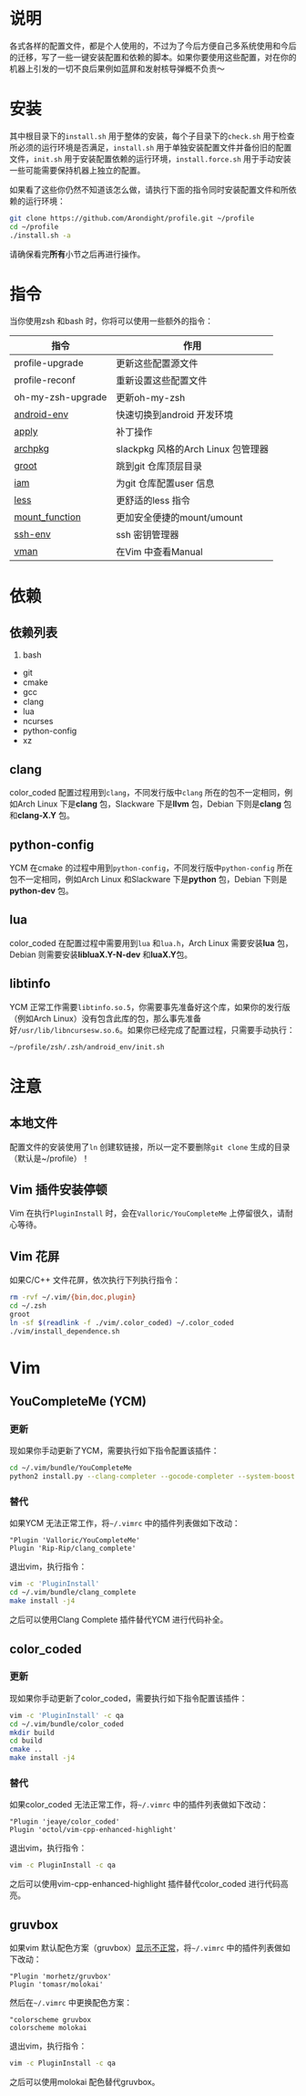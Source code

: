 # 说明

各式各样的配置文件，都是个人使用的，不过为了今后方便自己多系统使用和今后的迁移，写了一些一键安装配置和依赖的脚本。如果你要使用这些配置，对在你的机器上引发的一切不良后果例如蓝屏和发射核导弹概不负责～

# 安装

其中根目录下的`install.sh` 用于整体的安装，每个子目录下的`check.sh` 用于检查所必须的运行环境是否满足，`install.sh` 用于单独安装配置文件并备份旧的配置文件，`init.sh` 用于安装配置依赖的运行环境，`install.force.sh` 用于手动安装一些可能需要保持机器上独立的配置。

如果看了这些你仍然不知道该怎么做，请执行下面的指令同时安装配置文件和所依赖的运行环境：

```bash
git clone https://github.com/Arondight/profile.git ~/profile
cd ~/profile
./install.sh -a
```

请确保看完**所有**小节之后再进行操作。

# 指令

当你使用zsh 和bash 时，你将可以使用一些额外的指令：

| 指令 | 作用 |
| --- | --- |
| profile-upgrade | 更新这些配置源文件 |
| profile-reconf | 重新设置这些配置文件 |
| oh-my-zsh-upgrade | 更新oh-my-zsh |
| [android-env][ID_ANDROID_ENV] | 快速切换到android 开发环境 |
| [apply][ID_APPLY] | 补丁操作 |
| [archpkg][ID_ARCHPKG] | slackpkg 风格的Arch Linux 包管理器 |
| [groot][ID_GROOT] | 跳到git 仓库顶层目录 |
| [iam][ID_IAM] | 为git 仓库配置user 信息 |
| [less][ID_LESS] | 更舒适的less 指令 |
| [mount_function][ID_MOUNT_FUNCTION] | 更加安全便捷的mount/umount |
| [ssh-env][ID_SSH_ENV] | ssh 密钥管理器 |
| [vman][ID_VMAN] | 在Vim 中查看Manual |

[ID_ANDROID_ENV]: zsh/.zsh/android_env
[ID_APPLY]: zsh/.zsh/apply
[ID_ARCHPKG]: zsh/.zsh/archpkg
[ID_IAM]: zsh/.zsh/iam
[ID_LESS]: zsh/.zsh/less
[ID_MOUNT_FUNCTION]: zsh/.zsh/mount_function
[ID_SSH_ENV]: zsh/.zsh/ssh_env
[ID_GROOT]: zsh/.zsh/groot
[ID_VMAN]: zsh/.zsh/vman


# 依赖

## 依赖列表

1. bash
+ git
+ cmake
+ gcc
+ clang
+ lua
+ ncurses
+ python-config
+ xz

## clang

color\_coded 配置过程用到`clang`，不同发行版中`clang` 所在的包不一定相同，例如Arch Linux 下是**clang** 包，Slackware 下是**llvm** 包，Debian 下则是**clang** 包和**clang-X.Y** 包。

## python-config

YCM 在cmake 的过程中用到`python-config`，不同发行版中`python-config` 所在包不一定相同，例如Arch Linux 和Slackware 下是**python** 包，Debian 下则是**python-dev** 包。


## lua

color\_coded 在配置过程中需要用到`lua` 和`lua.h`，Arch Linux 需要安装**lua** 包，Debian 则需要安装**libluaX.Y-N-dev** 和**luaX.Y**包。

## libtinfo

YCM 正常工作需要`libtinfo.so.5`，你需要事先准备好这个库，如果你的发行版（例如Arch Linux）没有包含此库的包，那么事先准备好`/usr/lib/libncursesw.so.6`。如果你已经完成了配置过程，只需要手动执行：

```bash
~/profile/zsh/.zsh/android_env/init.sh
```

# 注意

## 本地文件

配置文件的安装使用了`ln` 创建软链接，所以一定不要删除`git clone` 生成的目录（默认是~/profile）！

## Vim 插件安装停顿

Vim 在执行`PluginInstall` 时，会在`Valloric/YouCompleteMe` 上停留很久，请耐心等待。

## Vim 花屏

如果C/C++ 文件花屏，依次执行下列执行指令：

```bash
rm -rvf ~/.vim/{bin,doc,plugin}
cd ~/.zsh
groot
ln -sf $(readlink -f ./vim/.color_coded) ~/.color_coded
./vim/install_dependence.sh
```

# Vim

## YouCompleteMe (YCM)

### 更新

现如果你手动更新了YCM，需要执行如下指令配置该插件：

```bash
cd ~/.vim/bundle/YouCompleteMe
python2 install.py --clang-completer --gocode-completer --system-boost --tern-completer --omnisharp-completer
```

### 替代

如果YCM 无法正常工作，将`~/.vimrc` 中的插件列表做如下改动：

```vim
"Plugin 'Valloric/YouCompleteMe'
Plugin 'Rip-Rip/clang_complete'
```

退出vim，执行指令：

```bash
vim -c 'PluginInstall'
cd ~/.vim/bundle/clang_complete
make install -j4
```

之后可以使用Clang Complete 插件替代YCM 进行代码补全。

## color\_coded

### 更新

现如果你手动更新了color\_coded，需要执行如下指令配置该插件：

```bash
vim -c 'PluginInstall' -c qa
cd ~/.vim/bundle/color_coded
mkdir build
cd build
cmake ..
make install -j4
```

### 替代

如果color\_coded 无法正常工作，将`~/.vimrc` 中的插件列表做如下改动：

```vim
"Plugin 'jeaye/color_coded'
Plugin 'octol/vim-cpp-enhanced-highlight'
```

退出vim，执行指令：

```bash
vim -c PluginInstall -c qa
```

之后可以使用vim-cpp-enhanced-highlight 插件替代color\_coded 进行代码高亮。

## gruvbox

如果vim 默认配色方案（gruvbox）[显示不正常][ID_GRUVBOX]，将`~/.vimrc` 中的插件列表做如下改动：

```vim
"Plugin 'morhetz/gruvbox'
Plugin 'tomasr/molokai'
```

然后在`~/.vimrc` 中更换配色方案：

```vim
"colorscheme gruvbox
colorscheme molokai
```

退出vim，执行指令：

```bash
vim -c PluginInstall -c qa
```

之后可以使用molokai 配色替代gruvbox。

[ID_GRUVBOX]: https://github.com/morhetz/gruvbox/wiki/Terminal-specific "跳到gruvbox 的wiki"


